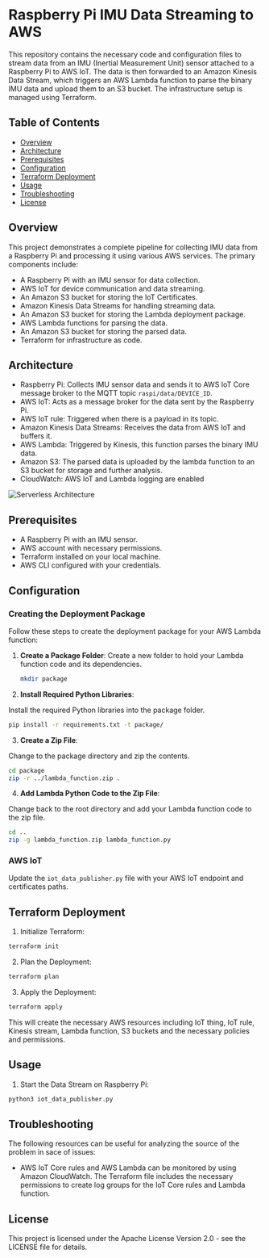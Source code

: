 # Raspberry Pi IMU Data Streaming to AWS

This repository contains the necessary code and configuration files to stream data from an IMU (Inertial Measurement Unit) sensor attached to a Raspberry Pi to AWS IoT. The data is then forwarded to an Amazon Kinesis Data Stream, which triggers an AWS Lambda function to parse the binary IMU data and upload them to an S3 bucket. The infrastructure setup is managed using Terraform.

## Table of Contents

- [Overview](#Overview)
- [Architecture](#Architecture)
- [Prerequisites](#Prerequisites)
- [Configuration](#Configuration)
- [Terraform Deployment](#Terraform-Deployment)
- [Usage](#Usage)
- [Troubleshooting](#Troubleshooting)
- [License](#License)

## Overview

This project demonstrates a complete pipeline for collecting IMU data from a Raspberry Pi and processing it using various AWS services. The primary components include:

- A Raspberry Pi with an IMU sensor for data collection.
- AWS IoT for device communication and data streaming.
- An Amazon S3 bucket for storing the IoT Certificates.
- Amazon Kinesis Data Streams for handling streaming data.
- An Amazon S3 bucket for storing the Lambda deployment package.
- AWS Lambda functions for parsing the data.
- An Amazon S3 bucket for storing the parsed data.
- Terraform for infrastructure as code.

## Architecture

- Raspberry Pi: Collects IMU sensor data and sends it to AWS IoT Core message broker to the MQTT topic `raspi/data/DEVICE_ID`.
- AWS IoT: Acts as a message broker for the data sent by the Raspberry Pi.
- AWS IoT rule: Triggered when there is a payload in its topic.
- Amazon Kinesis Data Streams: Receives the data from AWS IoT and buffers it.
- AWS Lambda: Triggered by Kinesis, this function parses the binary IMU data.
- Amazon S3: The parsed data is uploaded by the lambda function to an S3 bucket for storage and further analysis.
- CloudWatch: AWS IoT and Lambda logging are enabled

![Serverless Architecture](Serverless_Architecture.png) 

## Prerequisites

- A Raspberry Pi with an IMU sensor.
- AWS account with necessary permissions.
- Terraform installed on your local machine.
- AWS CLI configured with your credentials.

## Configuration

### Creating the Deployment Package

Follow these steps to create the deployment package for your AWS Lambda function:

1. **Create a Package Folder**:
   Create a new folder to hold your Lambda function code and its dependencies.
   ```sh
   mkdir package
   ```
2. **Install Required Python Libraries**:

Install the required Python libraries into the package folder.

```sh
pip install -r requirements.txt -t package/
```
3. **Create a Zip File**:

Change to the package directory and zip the contents.

```sh
cd package
zip -r ../lambda_function.zip .
```
4. **Add Lambda Python Code to the Zip File**:

Change back to the root directory and add your Lambda function code to the zip file.

```sh
cd ..
zip -g lambda_function.zip lambda_function.py
```

### AWS IoT

Update the `iot_data_publisher.py` file with your AWS IoT endpoint and certificates paths.

## Terraform Deployment

1. Initialize Terraform:

```sh
terraform init
```

2. Plan the Deployment:

```sh
terraform plan
```

3. Apply the Deployment:

```sh
terraform apply
```

This will create the necessary AWS resources including IoT thing, IoT rule, Kinesis stream, Lambda function, S3 buckets and the necessary policies and permissions.

## Usage

1. Start the Data Stream on Raspberry Pi:

```sh
python3 iot_data_publisher.py
```

## Troubleshooting

The following resources can be useful for analyzing the source of the problem in sace of issues:

- AWS IoT Core rules and AWS Lambda can be monitored by using Amazon CloudWatch. The Terraform file includes the necessary permissions to create log groups for the IoT Core rules and Lambda function.


## License

This project is licensed under the Apache License Version 2.0 - see the LICENSE file for details.